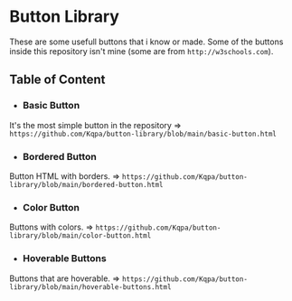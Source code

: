 # Button Library
These are some usefull buttons that i know or made. Some of the buttons inside this repository isn't mine (some are from `http://w3schools.com`). 

## Table of Content

- ###  Basic Button 

It's the most simple button in the repository => `https://github.com/Kqpa/button-library/blob/main/basic-button.html`

- ###  Bordered Button

Button HTML with borders. => `https://github.com/Kqpa/button-library/blob/main/bordered-button.html`

- ###  Color Button

Buttons with colors. => `https://github.com/Kqpa/button-library/blob/main/color-button.html`

- ###  Hoverable Buttons

Buttons that are hoverable. => `https://github.com/Kqpa/button-library/blob/main/hoverable-buttons.html`
